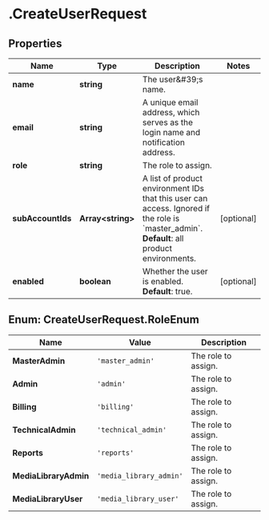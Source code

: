 # .CreateUserRequest

## Properties

| Name         | Type          | Description   | Notes         |
| ------------ | ------------- | ------------- | ------------- |
| **name** | **string** | The user\&#39;s name. |  |
| **email** | **string** | A unique email address, which serves as the login name and notification address. |  |
| **role** | **string** | The role to assign. |  |
| **subAccountIds** | **Array&lt;string&gt;** | A list of product environment IDs that this user can access. Ignored if the role is &#x60;master_admin&#x60;.  **Default**: all product environments.  | [optional]  |
| **enabled** | **boolean** | Whether the user is enabled. **Default**: true.  | [optional]  |


## Enum: CreateUserRequest.RoleEnum

|Name          | Value         | Description   |
| ------------ | ------------- | ------------- |
| **MasterAdmin** | `'master_admin'` | The role to assign. |
| **Admin** | `'admin'` | The role to assign. |
| **Billing** | `'billing'` | The role to assign. |
| **TechnicalAdmin** | `'technical_admin'` | The role to assign. |
| **Reports** | `'reports'` | The role to assign. |
| **MediaLibraryAdmin** | `'media_library_admin'` | The role to assign. |
| **MediaLibraryUser** | `'media_library_user'` | The role to assign. |





